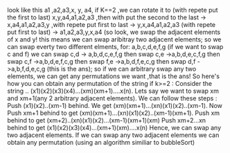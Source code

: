 look like this a1 ,a2,a3,x, y, a4, if K==2 ,we can rotate it to (with repete put the first to last)
x,y,a4,a1,a2,a3 ,then with put the second to the last
-> x,a4,a1,a2,a3,y ,with repete put first to last
-> y,x,a4,a1,a2,a3 (with repete put first to last)
-> a1,a2,a3,y,x,a4 (so look, we swap the adjacent elements of x and y!
this means we can swap aribitray two adjacent elements; so we can swap everty two different elments,
for: a,b,c,d,e,f,g (if we want to swap c and f) we can swap c,d
-> a,b,d,c,e,f,g then swap c,e
->a,b,d,e,c,f,g then swap c,f
->a,b,d,e,f,c,g then swap f,e
->a,b,d,f,e,c,g then swap d,f
->a,b,f,d,e,c,g (this is the ans);
so if we can arbitrary swap any two elements, we can get any permutations we want ,that is the ans!
​
​
​
​
So here's how you can obtain any permutation of the string if k>=2 :
Consider the string .. (x1)(x2)(x3)(x4)...(xm)(xm+1)....x(n). Lets say we want to swap xm and xm+1(any 2 arbitrary adjacent elements). We can follow these steps :
​
Push (x1)(x2)..(xm-1) behind. We get (xm)(xm+1)...(xn)(x1)(x2)..(xm-1).
Now Push xm+1 behind to get (xm)(xm+1)...(xn)(x1)(x2)..(xm-1)(xm+1).
Push xm behind to get (xm+2)..(xn)(x1)(x2)...(xm-1)(xm+1)(xm)
Push xm+2...xn behind to get (x1)(x2)(x3)(x4)...(xm+1)(xm)....x(n)
Hence, we can swap any two adjacent elements. If we can swap any two adjacent elements we can obtain any permutation (using an algorithm similiar to bubbleSort)